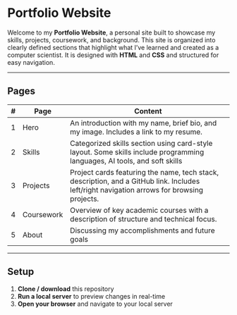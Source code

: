 # Portfolio Website

Welcome to my **Portfolio Website**, a personal site built to showcase my skills, projects, coursework, and background. This site is organized into clearly defined sections that highlight what I’ve learned and created as a computer scientist. It is designed with **HTML** and **CSS** and structured for easy navigation.

---

## Pages

| #   | Page       | Content                                                                                                                                              |
|-----|------------|------------------------------------------------------------------------------------------------------------------------------------------------------|
| 1   | Hero       | An introduction with my name, brief bio, and my image. Includes a link to my resume.                                 |
| 2   | Skills     | Categorized skills section using card-style layout. Some skills include programming languages, AI tools, and soft skills     |
| 3   | Projects   | Project cards featuring the name, tech stack, description, and a GitHub link. Includes left/right navigation arrows for browsing projects. |
| 4   | Coursework | Overview of key academic courses with a description of structure and technical focus.                      |
| 5   | About      | Discussing my accomplishments and future goals             |

---

## Setup

1. **Clone / download** this repository  
2. **Run a local server** to preview changes in real-time  
3. **Open your browser** and navigate to your local server   